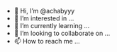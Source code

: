 - 👋 Hi, I’m @achabyyy
- 👀 I’m interested in ...
- 🌱 I’m currently learning ...
- 💞️ I’m looking to collaborate on ...
- 📫 How to reach me ...

<!---
achabyyy/achabyyy is a ✨ special ✨ repository because its `README.md` (this file) appears on your GitHub profile.
You can click the Preview link to take a look at your changes.
--->
